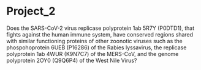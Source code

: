 # Project_2
Does the SARS-CoV-2 virus replicase polyprotein 1ab 5R7Y (P0DTD1), that fights against the human immune system, have conserved regions shared with similar functioning proteins of other zoonotic viruses such as the phospohoprotein 6UEB (P16286) of the Rabies lyssavirus, the replicase polyprotein 1ab 4WUR (K9N7C7) of the MERS-CoV, and the genome polyprotein 2OY0 (Q9Q6P4) of the West Nile Virus?    
